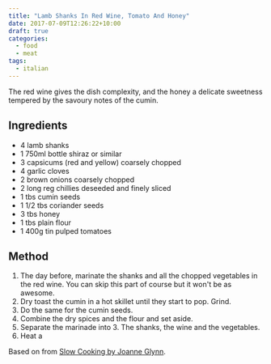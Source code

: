 ```yaml
---
title: "Lamb Shanks In Red Wine, Tomato And Honey"
date: 2017-07-09T12:26:22+10:00
draft: true
categories:
  - food
  - meat
tags:
  - italian
---
```


The red wine gives the dish complexity, and the honey a delicate sweetness tempered by the savoury notes of the cumin.

<!--more-->

## Ingredients

* 4 lamb shanks
* 1 750ml bottle shiraz or similar
* 3 capsicums (red and yellow) coarsely chopped
* 4 garlic cloves
* 2 brown onions coarsely chopped
* 2 long reg chillies deseeded and finely sliced
* 1 tbs cumin seeds
* 1 1/2 tbs coriander seeds
* 3 tbs honey
* 1 tbs plain flour
* 1 400g tin pulped tomatoes

## Method

1. The day before, marinate the shanks and all the chopped vegetables in the red wine. You can skip this part of course but it won't be as awesome.
1. Dry toast the cumin in a hot skillet until they start to pop. Grind.
1. Do the same for the cumin seeds.
1. Combine the dry spices and the flour and set aside.
1. Separate the marinade into 3. The shanks, the wine and the vegetables.
1. Heat a 

Based on from [Slow Cooking by Joanne Glynn](https://www.amazon.com/Slow-Cooking-Not-Fast-Food/dp/1552855805).